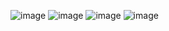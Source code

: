 ![image](https://github.com/user-attachments/assets/4f6d2d67-ca6f-4d53-9331-2c511ef44d8e)
![image](https://github.com/user-attachments/assets/77b41f3b-c0f1-4608-99d2-d49b176c231d)
![image](https://github.com/user-attachments/assets/451b4b45-47a7-466e-9792-f9056c12f990)
![image](https://github.com/user-attachments/assets/99db05d9-274c-4034-8304-2714d8efc000)
